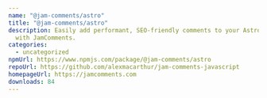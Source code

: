```yaml
---
name: "@jam-comments/astro"
title: "@jam-comments/astro"
description: Easily add performant, SEO-friendly comments to your Astro blog
  with JamComments.
categories:
  - uncategorized
npmUrl: https://www.npmjs.com/package/@jam-comments/astro
repoUrl: https://github.com/alexmacarthur/jam-comments-javascript
homepageUrl: https://jamcomments.com
downloads: 84
---
```

